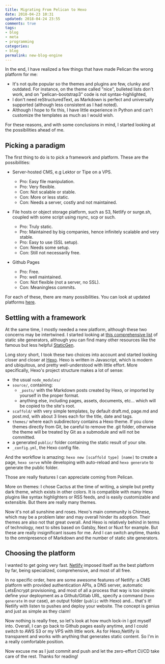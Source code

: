 ```yaml
---
title: Migrating From Pelican to Hexo	
date: 2018-04-23 10:31
updated: 2018-04-24 23:55
comments: true
tags:
- blog
- meta
- programming
categories:
- blog
permalink: new-blog-engine
---
```


In the end, I have realized a few things that have made Pelican the wrong platform for me:

* It's not quite popular so the themes and plugins are few, clunky and outdated. For instance, on the theme called "nice", bulleted lists don't work, and on "pelican-bootstrap3" code is not syntax-highlighted, 
* I don't need reStructuredText, as Markdown is perfect and universally supported (although less consistent as I had noted).
* Although I hope to fix this, I have little experience in Python and can't customize the templates as much as I would wish.

For these reasons, and with some conclusions in mind, I started looking at the possibilities ahead of me.

## Picking a paradigm

The first thing to do is to pick a framework and platform. These are the possibilities:

* Server-hosted CMS, e.g Lektor or Tipe on a VPS.
    * Pro: Easy file manipulation.
    * Pro: Very flexible.
    * Con: Not scalable or stable.
    * Con: More or less static. 
    * Con: Needs a server, costly and not maintained.

* File hosts or object storage platform, such as S3, Netlify or surge.sh, coupled with some script using rsync, scp or such.
    * Pro: Truly static.
    * Pro: Maintained by big companies, hence infinitely scalable and very stable.
    * Pro: Easy to use (SSL setup).
    * Con: Needs some setup.
    * Con: Still not necessarily free.

* Github Pages
    * Pro: Free.
    * Pro: well maintained.
    * Con: Not flexible (not a server, no SSL).
    * Con: Meaningless commits.

For each of these, there are many possibilities. You can look at updated platforms [here](https://github.com/b-long/awesome-static-hosting-and-cms).

## Settling with a framework

At the same time, I mostly needed a new platform, although these two concerns may be intertwined. I started looking at [this comprehensive list](https://github.com/myles/awesome-static-generators) of static site generators, although you can find many other resources like the famous but less helpful [StaticGen](https://www.staticgen.com/). 

Long story short, I took these two choices into account and started looking closer and closer at [Hexo](hexo.io).
Hexo is written in Javascript, which is modern and ubiquitous, and pretty well-understood with little effort.
More specifically, Hexo's project structure makes a lot of sense: 
* the usual `node_modules/`
* `source/`, containing:
    * `_posts/` with the Markdown posts created by Hexo, or imported by yourself in the proper format.
    * anything else, including pages, assets, documents,  etc... which will be copied to the site's root.
* `scaffold/` with very simple templates, by default draft.md, page.md and post.md, with about 3 lines each for the title, date and tags.
* `themes/` where each subdirectory contains a Hexo theme. If you clone themes directly from Git, be careful to remove the .git folder, otherwise the theme will be treated by Git as a submodule and will not be committed.
* a generated `public/` folder containing the static result of your site.
* `_config.yml`, the Hexo config file.

And the workflow is amazing: `hexo new [scaffold type] [name]` to create a page, `hexo serve` while developing with auto-reload and `hexo generate` to generate the public folder.

Those are really features I can appreciate coming from Pelican.

More on themes: I chose Cactus at the time of writing, a simple but pretty dark theme, which exists in other colors. It is compatible with many Hexo plugins like syntax highlighters or RSS feeds, and is easily customizable and extensible. But there are really many themes.

Now it's not all sunshine and roses. Hexo's main community is Chinese, which may be a problem later and may overall hinder its adoption. Their themes are also not that great overall. And Hexo is relatively behind in terms of technology, next to sites based on Gatsby, Next or Nuxt for example. But these are really insignificant issues for me. And I can switch anytime, thanks to the omnipresence of Markdown and the number of static site generators.

## Choosing the platform

I wanted to get going very fast. [Netlify](https://www.netlify.com) imposed itself as the best platform by far, being specialized, comprehensive, and most of all free.

In no specific order, here are some awesome features of Netlify: a CMS platform with provided authentication APIs, a DNS server, automatic LetsEncrypt provisioning, and most of all a process that way is too simple: define your deployment as a Github/Gitlab URL, specify a command (`hexo generate` in our case), an output folder (`public` with Hexo) and... that's it! Netlify with listen to pushes and deploy your website. The concept is genius and just as simple as they claim!

Now nothing is really free, so let's look at how much lock-in I got myself into. Overall, I can go back to Github pages easily anytime, and I could switch to AWS S3 or my VPS with little work. As for Hexo,Netlify is transparent and works with anything that generates static content. So I'm in a really comfortable position.

Now excuse me as I just commit and push and let the zero-effort CI/CD take care of the rest. Thanks for reading!